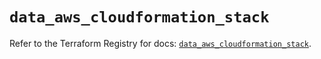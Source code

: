 # `data_aws_cloudformation_stack`

Refer to the Terraform Registry for docs: [`data_aws_cloudformation_stack`](https://registry.terraform.io/providers/hashicorp/aws/3.76.1/docs/data-sources/cloudformation_stack).
